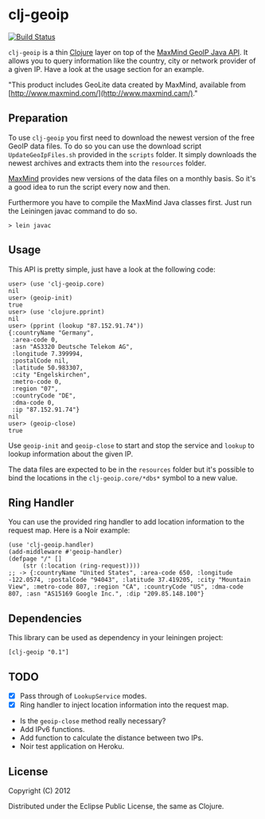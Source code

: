 # clj-geoip

[![Build Status](https://secure.travis-ci.org/Norrit/clj-geoip.png)](http://travis-ci.org/Norrit/clj-geoip)

`clj-geoip` is a thin [Clojure](http://www.clojure.com) layer on top
of the [MaxMind GeoIP Java API](http://www.maxmind.com/). It allows
you to query information like the country, city or network provider of
a given IP. Have a look at the usage section for an example.

"This product includes GeoLite data created by MaxMind, available from [http://www.maxmind.com/](http://www.maxmind.cam/)."

## Preparation

To use `clj-geoip` you first need to download the newest version of
the free GeoIP data files. To do so you can use the download script
`UpdateGeoIpFiles.sh` provided in the `scripts` folder. 
It simply downloads the newest archives and extracts them into
the `resources` folder.

[MaxMind](http://www.maxmind.com/) provides new versions of the data
files on a monthly basis. So it's a good idea to run the script every
now and then.

Furthermore you have to compile the MaxMind Java classes first. Just
run the Leiningen javac command to do so.

    > lein javac

## Usage

This API is pretty simple, just have a look at the following code:

    user> (use 'clj-geoip.core)
    nil
    user> (geoip-init)
    true
    user> (use 'clojure.pprint)
    nil
    user> (pprint (lookup "87.152.91.74"))
    {:countryName "Germany",
     :area-code 0,
     :asn "AS3320 Deutsche Telekom AG",
     :longitude 7.399994,
     :postalCode nil,
     :latitude 50.983307,
     :city "Engelskirchen",
     :metro-code 0,
     :region "07",
     :countryCode "DE",
     :dma-code 0,
     :ip "87.152.91.74"}
    nil
    user> (geoip-close)
    true

Use `geoip-init` and `geoip-close` to start and stop the service and `lookup` to
lookup information about the given IP.

The data files are expected to be in the `resources` folder but it's
possible to bind the locations in the `clj-geoip.core/*dbs*` symbol to a new value.

## Ring Handler

You can use the provided ring handler to add location information to
the request map. Here is a Noir example:
    
    (use 'clj-geoip.handler)
    (add-middleware #'geoip-handler)
    (defpage "/" []
        (str (:location (ring-request))))
    ;; -> {:countryName "United States", :area-code 650, :longitude -122.0574, :postalCode "94043", :latitude 37.419205, :city "Mountain View", :metro-code 807, :region "CA", :countryCode "US", :dma-code 807, :asn "AS15169 Google Inc.", :dip "209.85.148.100"}

## Dependencies

This library can be used as dependency in your leiningen project:

    [clj-geoip "0.1"]

## TODO

- [X] Pass through of `LookupService` modes.
- [X] Ring handler to inject location information into the request map.
- Is the `geoip-close` method really necessary? 
- Add IPv6 functions.
- Add function to calculate the distance between two IPs.
- Noir test application on Heroku. 

## License

Copyright (C) 2012

Distributed under the Eclipse Public License, the same as Clojure.
